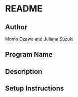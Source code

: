 # README

## Author
Momo Ozawa and Juliana Suzuki

## Program Name

## Description

## Setup Instructions

